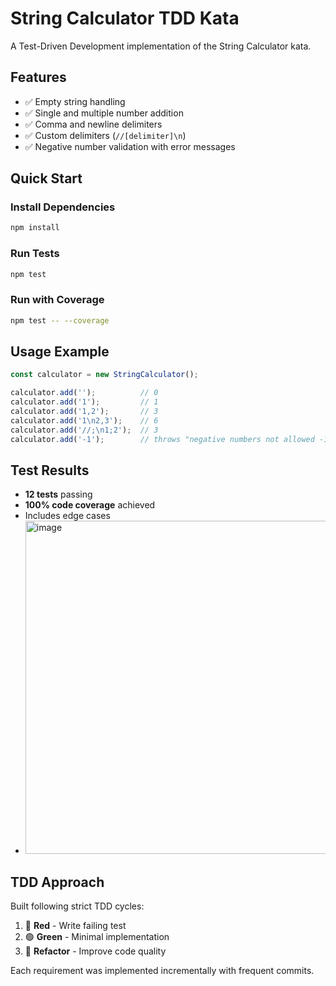# String Calculator TDD Kata

A Test-Driven Development implementation of the String Calculator kata.

## Features

- ✅ Empty string handling
- ✅ Single and multiple number addition
- ✅ Comma and newline delimiters
- ✅ Custom delimiters (`//[delimiter]\n`)
- ✅ Negative number validation with error messages

## Quick Start

### Install Dependencies
```bash
npm install
```

### Run Tests
```bash
npm test
```

### Run with Coverage
```bash
npm test -- --coverage
```

## Usage Example

```typescript
const calculator = new StringCalculator();

calculator.add('');          // 0
calculator.add('1');         // 1
calculator.add('1,2');       // 3
calculator.add('1\n2,3');    // 6
calculator.add('//;\n1;2');  // 3
calculator.add('-1');        // throws "negative numbers not allowed -1"
```

## Test Results
- **12 tests** passing
- **100% code coverage** achieved
- Includes edge cases
- 
  <img width="800" height="533" alt="image" src="https://github.com/user-attachments/assets/c4e513a5-9cf3-4e98-83fa-25f1bd1fd684" />


## TDD Approach
Built following strict TDD cycles:
1. 🔴 **Red** - Write failing test
2. 🟢 **Green** - Minimal implementation
3. 🔄 **Refactor** - Improve code quality

Each requirement was implemented incrementally with frequent commits.
